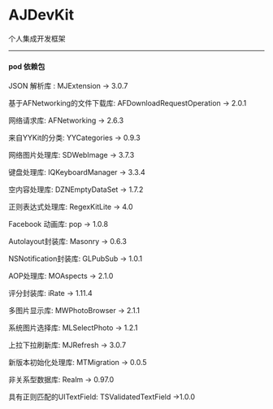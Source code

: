 # AJDevKit
个人集成开发框架

---

#### pod 依赖包

JSON 解析库 : MJExtension                                   -> 3.0.7

基于AFNetworking的文件下载库: AFDownloadRequestOperation    -> 2.0.1

网络请求库: AFNetworking                                    -> 2.6.3

来自YYKit的分类: YYCategories                               -> 0.9.3

网络图片处理库: SDWebImage                                  -> 3.7.3

键盘处理库: IQKeyboardManager                               -> 3.3.4

空内容处理库: DZNEmptyDataSet                               -> 1.7.2

正则表达式处理库: RegexKitLite                              -> 4.0

Facebook 动画库: pop                                        -> 1.0.8

Autolayout封装库: Masonry                                   -> 0.6.3

NSNotification封装库: GLPubSub                              -> 1.0.1

AOP处理库: MOAspects                                        -> 2.1.0

评分封装库: iRate                                           -> 1.11.4

多图片显示库: MWPhotoBrowser                                -> 2.1.1

系统图片选择库: MLSelectPhoto                               -> 1.2.1

上拉下拉刷新库: MJRefresh                                   -> 3.0.7

新版本初始化处理库:  MTMigration                       -> 0.0.5

非关系型数据库:  Realm                             ->  0.97.0

具有正则匹配的UITextField:  TSValidatedTextField  ->1.0.0
